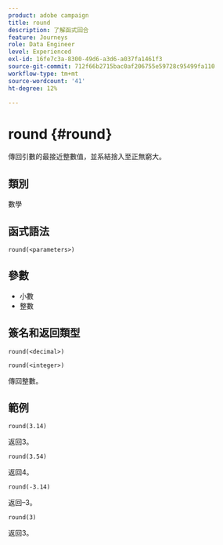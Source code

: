 ```yaml
---
product: adobe campaign
title: round
description: 了解函式回合
feature: Journeys
role: Data Engineer
level: Experienced
exl-id: 16fe7c3a-8300-49d6-a3d6-a037fa1461f3
source-git-commit: 712f66b2715bac0af206755e59728c95499fa110
workflow-type: tm+mt
source-wordcount: '41'
ht-degree: 12%

---
```


# round {#round}

傳回引數的最接近整數值，並系結捨入至正無窮大。

## 類別

數學

## 函式語法

`round(<parameters>)`

## 參數

* 小數
* 整數

## 簽名和返回類型

`round(<decimal>)`

`round(<integer>)`

傳回整數。

## 範例

`round(3.14)`

返回3。

`round(3.54)`

返回4。

`round(-3.14)`

返回–3。

`round(3)`

返回3。
